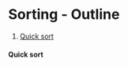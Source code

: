 Sorting - Outline
===
1. <a class="nav-link" href="#quick_sort">Quick sort</a>



<h4 id="quick_sort">Quick sort</h4>
